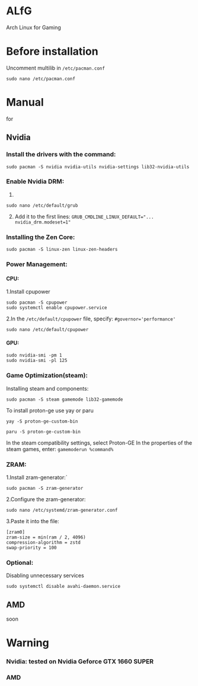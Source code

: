 # ALfG
Arch Linux for Gaming
# Before installation
Uncomment multilib in ```/etc/pacman.conf```
```
sudo nano /etc/pacman.conf
```
# Manual
for
## Nvidia
### Install the drivers with the command:
```
sudo pacman -S nvidia nvidia-utils nvidia-settings lib32-nvidia-utils
```
### Enable Nvidia DRM:

1.
```
sudo nano /etc/default/grub
```
2. Add it to the first lines: ```GRUB_CMDLINE_LINUX_DEFAULT="... nvidia_drm.modeset=1"```

### Installing the Zen Core:
```
sudo pacman -S linux-zen linux-zen-headers
```

### Power Management:

#### CPU:

1.Install cpupower
```
sudo pacman -S cpupower
sudo systemctl enable cpupower.service
```
2.In the ```/etc/default/cpupower``` file, specify: ```#governor='performance'```
```
sudo nano /etc/default/cpupower
```

#### GPU:
```
sudo nvidia-smi -pm 1
sudo nvidia-smi -pl 125
```
### Game Optimization(steam):
Installing steam and components:
```
sudo pacman -S steam gamemode lib32-gamemode
```
To install proton-ge use yay or paru
```
yay -S proton-ge-custom-bin
```
```
paru -S proton-ge-custom-bin
```
In the steam compatibility settings, select Proton-GE
In the properties of the steam games, enter: ```gamemoderun %command%```
### ZRAM:
1.Install zram-generator:`
```
sudo pacman -S zram-generator
```
2.Configure the zram-generator:
```
sudo nano /etc/systemd/zram-generator.conf
```
3.Paste it into the file:
```
[zram0]
zram-size = min(ram / 2, 4096)
compression-algorithm = zstd
swap-priority = 100
```
### Optional:
Disabling unnecessary services
```
sudo systemctl disable avahi-daemon.service
```
## AMD
soon
# Warning
### Nvidia: tested on Nvidia Geforce GTX 1660 SUPER
### AMD
